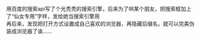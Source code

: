 用百度的搜索api写了个光秃秃的搜索引擎，后来为了哄某个朋友，把搜索框加上了“仙女专用”字样，发给她当搜索引擎用  
再后来，发现把打开方式设置成自己喜欢的浏览器，再隐藏后缀名，就可以完美伪装成浏览器了诶……
